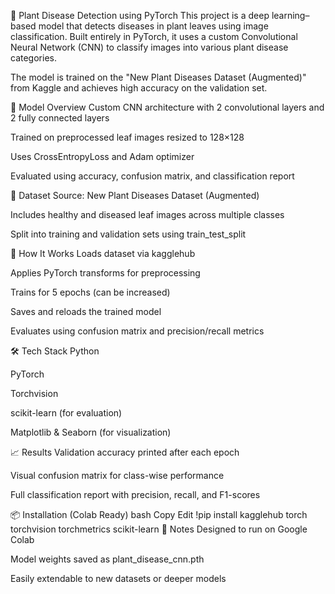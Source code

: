🌿 Plant Disease Detection using PyTorch
This project is a deep learning–based model that detects diseases in plant leaves using image classification. Built entirely in PyTorch, it uses a custom Convolutional Neural Network (CNN) to classify images into various plant disease categories.

The model is trained on the "New Plant Diseases Dataset (Augmented)" from Kaggle and achieves high accuracy on the validation set.

🧠 Model Overview
Custom CNN architecture with 2 convolutional layers and 2 fully connected layers

Trained on preprocessed leaf images resized to 128×128

Uses CrossEntropyLoss and Adam optimizer

Evaluated using accuracy, confusion matrix, and classification report

📁 Dataset
Source: New Plant Diseases Dataset (Augmented)

Includes healthy and diseased leaf images across multiple classes

Split into training and validation sets using train_test_split

🚀 How It Works
Loads dataset via kagglehub

Applies PyTorch transforms for preprocessing

Trains for 5 epochs (can be increased)

Saves and reloads the trained model

Evaluates using confusion matrix and precision/recall metrics

🛠️ Tech Stack
Python

PyTorch

Torchvision

scikit-learn (for evaluation)

Matplotlib & Seaborn (for visualization)

📈 Results
Validation accuracy printed after each epoch

Visual confusion matrix for class-wise performance

Full classification report with precision, recall, and F1-scores

📦 Installation (Colab Ready)
bash
Copy
Edit
!pip install kagglehub torch torchvision torchmetrics scikit-learn
📌 Notes
Designed to run on Google Colab

Model weights saved as plant_disease_cnn.pth

Easily extendable to new datasets or deeper models
